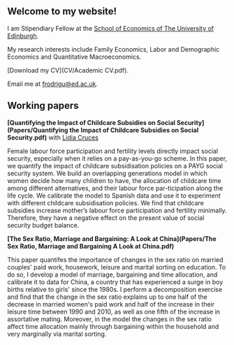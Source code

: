 ## Welcome to my website!

I am Stipendiary Fellow at the [School of Economics of The University of Edinburgh](https://www.ed.ac.uk/economics).

My research interests include Family Economics, Labor and Demographic Economics and Quantitative Macroeconomics.

[Download my CV](CV/Academic CV.pdf).

Email me at [frodrigu@ed.ac.uk](mailto:frodrigu@ed.ac.uk).

## Working papers

**[Quantifying the Impact of Childcare Subsidies on Social Security](Papers/Quantifying the Impact of Childcare Subsidies on Social Security.pdf)** with [Lidia Cruces](http://economics.uc3m.es/personal/lidia-cruces/)

Female labour force participation and fertility levels directly impact social security, especially when it relies on a pay-as-you-go scheme. In this paper, we quantify the impact of childcare subsidisation policies on a PAYG social security system. We build an overlapping generations model in which women decide how many children to have, the allocation of childcare time among different alternatives, and their labour force par-ticipation along the life cycle. We calibrate the model to Spanish data and use it to experiment with different childcare subsidisation policies. We find that childcare subsidies increase mother’s labour force participation and fertility minimally. Therefore, they have a negative effect on the present value of social security budget balance.

**[The Sex Ratio, Marriage and Bargaining: A Look at China](Papers/The Sex Ratio, Marriage and Bargaining A Look at China.pdf)**

This paper quantifes the importance of changes in the sex ratio on married couples' paid work, housework, leisure and marital sorting on education. To do so, I develop a model of marriage, bargaining and time allocation, and calibrate it to data for China, a country that has experienced a surge in boy births relative to girls' since the 1980s. I perform a decomposition exercise and find that the change in the sex ratio explains up to one half of the decrease in married women's paid work and half of the increase in their leisure time between 1990 and 2010, as well as one fifth of the increase in assortative mating. Moreover, in the model the changes in the sex ratio affect time allocation mainly through bargaining within the household and very marginally via marital sorting.



